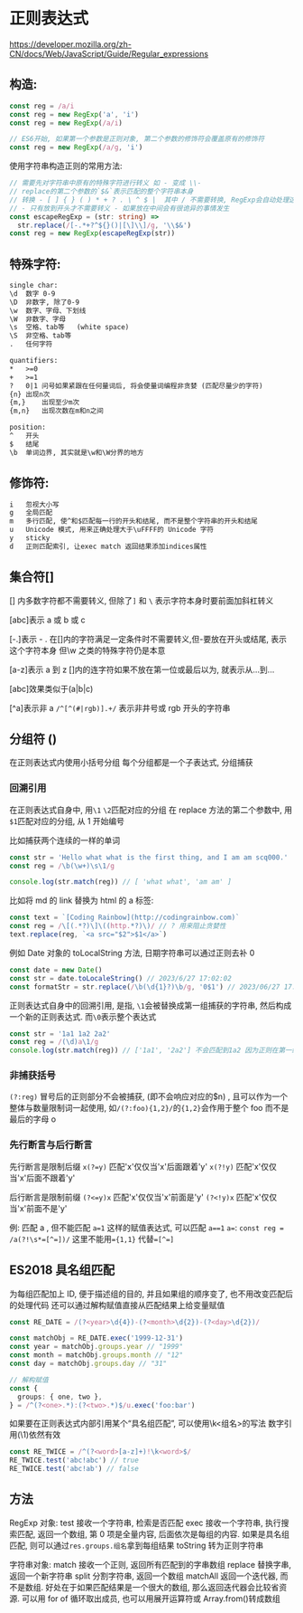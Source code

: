 # 正则表达式

https://developer.mozilla.org/zh-CN/docs/Web/JavaScript/Guide/Regular_expressions

## 构造:

```ts
const reg = /a/i
const reg = new RegExp('a', 'i')
const reg = new RegExp(/a/i)

// ES6开始, 如果第一个参数是正则对象, 第二个参数的修饰符会覆盖原有的修饰符
const reg = new RegExp(/a/g, 'i')
```

使用字符串构造正则的常用方法:

```ts
// 需要先对字符串中原有的特殊字符进行转义 如 - 变成 \\-
// replace的第二个参数的`$&`表示匹配的整个字符串本身
// 转换 - [ ] { } ( ) * + ? . \ ^ $ |  其中 / 不需要转换, RegExp会自动处理这个东西
// - 只有放到开头才不需要转义 - 如果放在中间会有很诡异的事情发生
const escapeRegExp = (str: string) =>
  str.replace(/[-.*+?^${}()|[\]\\]/g, '\\$&')
const reg = new RegExp(escapeRegExp(str))
```

## 特殊字符:

```txt
single char:
\d  数字 0-9
\D  非数字, 除了0-9
\w  数字、字母、下划线
\W  非数字、字母
\s  空格、tab等   (white space)
\S  非空格、tab等
.   任何字符

quantifiers:
*   >=0
+   >=1
?   0|1 问号如果紧跟在任何量词后, 将会使量词编程非贪婪 (匹配尽量少的字符)
{n} 出现n次
{m,}    出现至少m次
{m,n}   出现次数在m和n之间

position:
^   开头
$   结尾
\b  单词边界, 其实就是\w和\W分界的地方
```

## 修饰符:

```txt
i   忽视大小写
g   全局匹配
m   多行匹配, 使^和$匹配每一行的开头和结尾, 而不是整个字符串的开头和结尾
u   Unicode 模式, 用来正确处理大于\uFFFF的 Unicode 字符
y   sticky
d   正则匹配索引, 让exec match 返回结果添加indices属性
```

## 集合符[]

[] 内多数字符都不需要转义, 但除了`]` 和 `\` 表示字符本身时要前面加斜杠转义

[abc]表示 a 或 b 或 c

[-.]表示 - . 在[]内的字符满足一定条件时不需要转义,但-要放在开头或结尾, 表示这个字符本身
但\w 之类的特殊字符仍是本意

[a-z]表示 a 到 z []内的连字符如果不放在第一位或最后以为, 就表示从...到...

[abc]效果类似于(a|b|c)

[^a]表示非 a `/^[^(#|rgb)].+/` 表示非井号或 rgb 开头的字符串

## 分组符 ()

在正则表达式内使用小括号分组
每个分组都是一个子表达式, 分组捕获

### 回溯引用

在正则表达式自身中, 用`\1` `\2`匹配对应的分组
在 replace 方法的第二个参数中, 用`$1`匹配对应的分组, 从 1 开始编号

比如捕获两个连续的一样的单词

```ts
const str = 'Hello what what is the first thing, and I am am scq000.'
const reg = /\b(\w+)\s\1/g

console.log(str.match(reg)) // [ 'what what', 'am am' ]
```

比如将 md 的 link 替换为 html 的 a 标签:

```ts
const text = `[Coding Rainbow](http://codingrainbow.com)`
const reg = /\[(.*?)\]\((http.*?)\)/ // ? 用来阻止贪婪性
text.replace(reg, `<a src="$2">$1</a>`)
```

例如 Date 对象的 toLocalString 方法, 日期字符串可以通过正则去补 0

```ts
const date = new Date()
const str = date.toLocaleString() // 2023/6/27 17:02:02
const formatStr = str.replace(/\b(\d{1}?)\b/g, '0$1') // 2023/06/27 17:02:02
```

正则表达式自身中的回溯引用, 是指, `\1`会被替换成第一组捕获的字符串, 然后构成一个新的正则表达式. 而`\0`表示整个表达式

```ts
const str = '1a1 1a2 2a2'
const reg = /(\d)a\1/g
console.log(str.match(reg)) // ['1a1', '2a2'] 不会匹配到1a2 因为正则在第一组匹配到1后会成为/(\d)a1/, 在第一组匹配到2后会成为/(\d)a2/
```

### 非捕获括号

`(?:reg)` 冒号后的正则部分不会被捕获, (即不会响应对应的$n) , 且可以作为一个整体与数量限制词一起使用, 如`/(?:foo){1,2}/`的`{1,2}`会作用于整个 foo 而不是最后的字母 o

### 先行断言与后行断言

先行断言是限制后缀
`x(?=y)` 匹配'x'仅仅当'x'后面跟着'y'
`x(?!y)` 匹配'x'仅仅当'x'后面不跟着'y'

后行断言是限制前缀
`(?<=y)x` 匹配'x'仅仅当'x'前面是'y'
`(?<!y)x` 匹配'x'仅仅当'x'前面不是'y'

例: 匹配 a , 但不能匹配 `a=1` 这样的赋值表达式, 可以匹配 `a==1` `a=`:
`const reg = /a(?!\s*=[^=])/` 这里不能用`={1,1}` 代替`=[^=]`

## ES2018 具名组匹配

为每组匹配加上 ID, 便于描述组的目的, 并且如果组的顺序变了, 也不用改变匹配后的处理代码
还可以通过解构赋值直接从匹配结果上给变量赋值

```ts
const RE_DATE = /(?<year>\d{4})-(?<month>\d{2})-(?<day>\d{2})/

const matchObj = RE_DATE.exec('1999-12-31')
const year = matchObj.groups.year // "1999"
const month = matchObj.groups.month // "12"
const day = matchObj.groups.day // "31"

// 解构赋值
const {
  groups: { one, two },
} = /^(?<one>.*):(?<two>.*)$/u.exec('foo:bar')
```

如果要在正则表达式内部引用某个“具名组匹配”, 可以使用\k<组名>的写法 数字引用(\1)依然有效

```ts
const RE_TWICE = /^(?<word>[a-z]+)!\k<word>$/
RE_TWICE.test('abc!abc') // true
RE_TWICE.test('abc!ab') // false
```

## 方法

RegExp 对象:
test 接收一个字符串, 检索是否匹配
exec 接收一个字符串, 执行搜索匹配, 返回一个数组, 第 0 项是全量内容, 后面依次是每组的内容. 如果是具名组匹配, 则可以通过`res.groups.组名`拿到每组结果
toString 转为正则字符串

字符串对象:
match 接收一个正则, 返回所有匹配到的字串数组
replace 替换字串, 返回一个新字符串
split 分割字符串, 返回一个数组
matchAll 返回一个迭代器, 而不是数组. 好处在于如果匹配结果是一个很大的数组, 那么返回迭代器会比较省资源. 可以用 for of 循环取出成员, 也可以用展开运算符或 Array.from()转成数组
